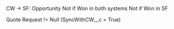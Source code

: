 CW -> SF: Opportunity
Not if Won in both systems
Not if Won in SF

Quote Request != Null (SyncWithCW__c = True)